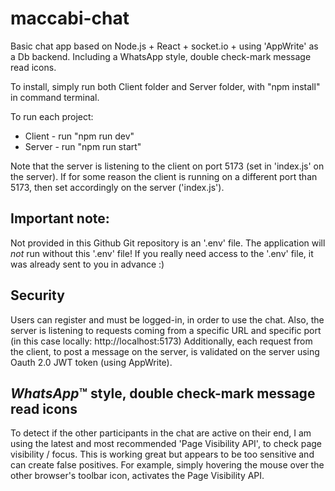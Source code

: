 # maccabi-chat
Basic chat app based on Node.js + React + socket.io + using 'AppWrite' as a Db backend.
Including a WhatsApp style, double check-mark message read icons.

To install, simply run both Client folder and Server folder, with "npm install" in command terminal.

To run each project:
* Client - run "npm run dev"
* Server - run "npm run start"

Note that the server is listening to the client on port 5173 (set in 'index.js' on the server).
If for some reason the client is running on a different port than 5173, then set accordingly on the server ('index.js').


Important note:
--------------
Not provided in this Github Git repository is an '.env' file.
The application will *not* run without this '.env' file!
If you really need access to the '.env' file, it was already sent to you in advance :)


Security
--------
Users can register and must be logged-in, in order to use the chat.
Also, the server is listening to requests coming from a specific URL and specific port (in this case locally: http://localhost:5173)
Additionally, each request from the client, to post a message on the server, is validated on the server using Oauth 2.0 JWT token (using AppWrite).


*WhatsApp*™ style, double check-mark message read icons
----------------------------------------------------
To detect if the other participants in the chat are active on their end, I am using the latest and most recommended 'Page Visibility API', to check page visibility / focus.
This is working great but appears to be too sensitive and can create false positives. For example, simply hovering the mouse over the other browser's toolbar icon, activates the Page Visibility API.



